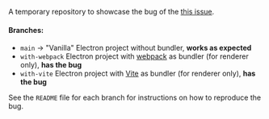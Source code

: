 A temporary repository to showcase the bug of the [this issue](https://github.com/electron/electron/issues/40777).


#### Branches:
- `main` → "Vanilla" Electron project without bundler, **works as expected**
- `with-webpack` Electron project with [webpack](https://webpack.js.org/) as bundler (for renderer only), **has the bug**
- `with-vite` Electron project with [Vite](https://vitejs.dev/) as bundler (for renderer only), **has the bug**

See the `README` file for each branch for instructions on how to reproduce the bug.